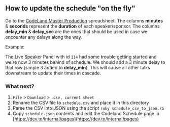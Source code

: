## How to update the schedule "on the fly"

Go to the [CodeLand Master Production](https://docs.google.com/spreadsheets/d/1kQNQ67qZKdeDRXgExQYhbkTfKjqInQqnUjl6NL_Q6qU/edit#gid=1142373351) spreadsheet. The columns __minutes__ & __seconds__ represent the __duration__ of each speaker/sponsor. The columns __delay_min__ & __delay_sec__ are the ones that should be used in case we encounter any delays along the way.

Example:

The Live Speaker Panel with id `114` had some trouble getting started and we're now 3 minutes behind of schedule. We should add a 3 minute delay to that row (simple 3 added to __delay_min__). This will cause all other talks downstream to update their times in cascade.

### What next?

1. `File` > `Download` > `.csv, current sheet`
1. Rename the CSV file to `schedule.csv` and place it in this directory
1. Parse the CSV into JSON using the script `ruby schedule_csv_to_json.rb`
1. Copy `schedule.json` contents and edit the Codeland Schedule page in [https://dev.to/internal/pages](https://dev.to/internal/pages)
